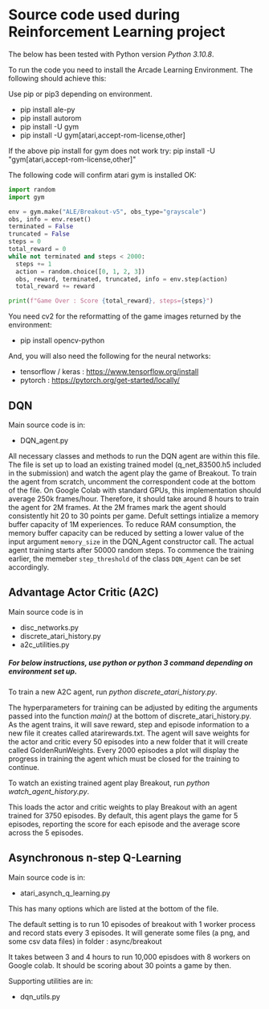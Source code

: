 # Source code used during Reinforcement Learning project

The below has been tested with Python version *Python 3.10.8*.

To run the code you need to install the Arcade Learning Environment. The following should achieve this:

Use pip or pip3 depending on environment.

- pip install ale-py
- pip install autorom
- pip install -U gym
- pip install -U gym[atari,accept-rom-license,other]

If the above pip install for gym does not work try:
pip install -U "gym[atari,accept-rom-license,other]"

The following code will confirm atari gym is installed OK:

``` python
import random
import gym

env = gym.make("ALE/Breakout-v5", obs_type="grayscale")
obs, info = env.reset()
terminated = False
truncated = False
steps = 0
total_reward = 0
while not terminated and steps < 2000:
  steps += 1
  action = random.choice([0, 1, 2, 3])
  obs, reward, terminated, truncated, info = env.step(action)
  total_reward += reward

print(f"Game Over : Score {total_reward}, steps={steps}")
```

You need cv2 for the reformatting of the game images returned by the environment:

- pip install opencv-python

And, you will also need the following for the neural networks:

- tensorflow / keras : https://www.tensorflow.org/install
- pytorch : https://pytorch.org/get-started/locally/

## DQN

Main source code is in:

- DQN_agent.py

All necessary classes and methods to run the DQN agent are within this file.
The file is set up to load an existing trained model (q_net_83500.h5 included in the submission) and watch the agent play the game of Breakout.
To train the agent from scratch, uncomment the correspondent code at the bottom of the file.
On Google Colab with standard GPUs, this implementation should average 250k frames/hour. Therefore, it should take around 8 hours to train the agent for 2M frames. At the 2M frames mark the agent should consistently hit 20 to 30 points per game.
Defult settings intialize a memory buffer capacity of 1M experiences. To reduce RAM consumption, the memory buffer capacity can be reduced by setting a lower value of the input argument `memory_size` in the DQN_Agent constructor call.
The actual agent training starts after 50000 random steps. To commence the training earlier, the memeber `step_threshold` of the class `DQN_Agent` can be set accordingly.



## Advantage Actor Critic (A2C)

Main source code is in
- disc_networks.py
- discrete_atari_history.py
- a2c_utilities.py


##### For below instructions, use python or python 3 command depending on environment set up.

To train a new A2C agent, run *python discrete_atari_history.py*.

The hyperparameters for training can be adjusted by editing the arguments passed into the function *main()* at the bottom of discrete_atari_history.py. 
As the agent trains, it will save reward, step and episode information to a new file it creates called atarirewards.txt. The agent will save weights for the actor and critic every 50 episodes into a new folder that it will create called GoldenRunWeights. Every 2000 episodes a plot will display the progress in training the agent which must be closed for the training to continue.


To watch an existing trained agent play Breakout, run *python watch_agent_history.py*. 

This loads the actor and critic weights to play Breakout with an agent trained for 3750 episodes. By default, this agent plays the game for 5 episodes, reporting the score for each episode and the average score across the 5 episodes.



## Asynchronous n-step Q-Learning

Main source code is in:

- atari_asynch_q_learning.py

This has many options which are listed at the bottom of the file. 

The default setting is to run 10 episodes of breakout with 1 worker process and record stats every 3 episodes.
It will generate some files (a png, and some csv data files) in folder : async/breakout

It takes between 3 and 4 hours to run 10,000 episdoes with 8 workers on Google colab. It should be scoring about
30 points a game by then.

Supporting utilities are in:

- dqn_utils.py
